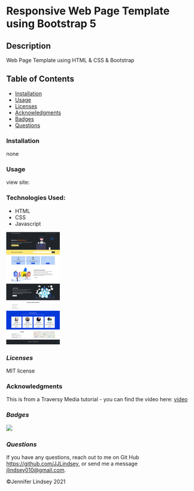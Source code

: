 # Responsive Web Page Template using Bootstrap 5

## **Description**
Web Page Template using HTML & CSS & Bootstrap

## **Table of Contents**
* [Installation](#installation)
* [Usage](#usage)
* [Licenses](#licenses)
* [Acknowledgments](#acknowledgments)
* [Badges](#badges)
* [Questions](#questions)


### **Installation**
none


### **Usage**
view site: 


### **Technologies Used:**
* HTML
* CSS
* Javascript

<img src="./images/webDevTempl.png" height=300/>



### *Licenses*
MIT license

### Acknowledgments
This is from a Traversy Media tutorial - you can find the video here:
[video](https://www.youtube.com/watch?v=4sosXZsdy-s)

### *Badges*
<img src="https://img.shields.io/badge/MIT-license-brightgreen">

### *Questions*
If you have any questions, reach out to me on Git Hub https://github.com/JJLindsey, or send me a message jlindsey010@gmail.com.


©Jennifer Lindsey 2021
